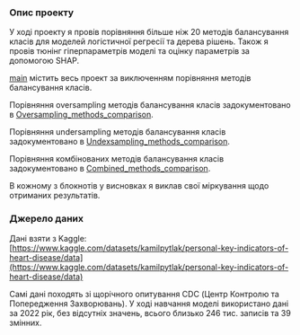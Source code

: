 ### Опис проекту
У ході проекту я провів порівняння більше ніж 20 методів балансування класів для моделей логістичної регресії та дерева рішень. Також я провів тюнінг гіперпараметрів моделі та оцінку параметрів за допомогою SHAP. 

[main](./main.ipynb) містить весь проект за виключенням порівняння методів балансування класів.

Порівняння oversampling методів балансування класів задокументовано в [Oversampling_methods_comparison](./Oversampling_methods_comparison.ipynb).

Порівняння undersampling методів балансування класів задокументовано в [Undexsampling_methods_comparison](./Undersampling_methods_comparison.ipynb).

Порівняння комбінованих методів балансування класів задокументовано в [Combined_methods_comparison](./Combined_methods_comparison.ipynb).

В кожному з блокнотів у висновках я виклав свої міркування щодо отриманих результатів.

### Джерело даних
Дані взяти з Kaggle:
[https://www.kaggle.com/datasets/kamilpytlak/personal-key-indicators-of-heart-disease/data](https://www.kaggle.com/datasets/kamilpytlak/personal-key-indicators-of-heart-disease/data)

Самі дані походять зі щорічного опитування CDC (Центр Контролю та Попередження Захворювань). У ході навчання моделі використано дані за 2022 рік, без відсутніх значень, всього близько 246 тис. записів та 39 змінних.
